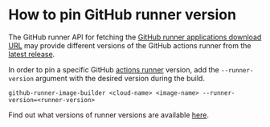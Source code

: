 # How to pin GitHub runner version

The GitHub runner API for fetching the [GitHub runner applications download URL](https://docs.github.com/en/rest/actions/self-hosted-runners?apiVersion=2022-11-28#list-runner-applications-for-an-organization) may provide different versions
of the GitHub actions runner from the [latest release](https://github.com/actions/runner/releases).

In order to pin a specific GitHub [actions runner](https://github.com/actions/runner) version, add
the `--runner-version` argument with the desired version during the build.

```
github-runner-image-builder <cloud-name> <image-name> --runner-version=<runner-version>
```

Find out what versions of runner versions are available 
[here](https://github.com/actions/runner/releases).
